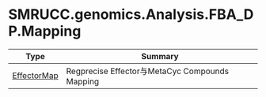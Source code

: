 ﻿
# SMRUCC.genomics.Analysis.FBA_DP.Mapping

|Type|Summary|
|----|-------|
|[EffectorMap](./EffectorMap.md)|Regprecise Effector与MetaCyc Compounds Mapping|

